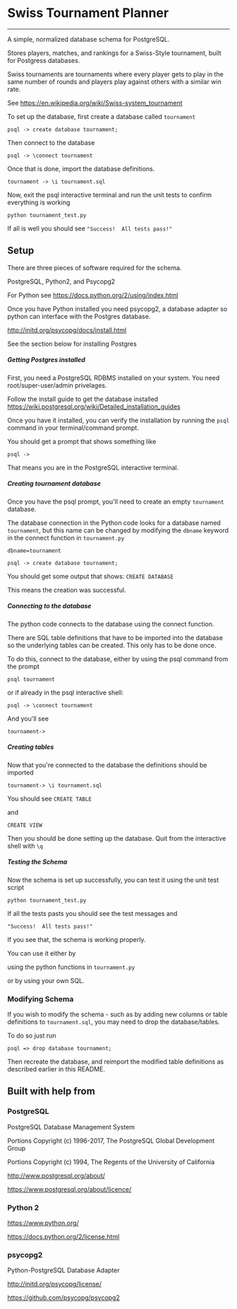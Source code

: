 # Swiss Tournament Planner #

_______________________________________________________

A simple, normalized database schema for PostgreSQL.

Stores players, matches, and rankings for a Swiss-Style tournament,
built for Postgress databases.

Swiss tournaments are tournaments where every player
gets to play in the same number of rounds and players
play against others with a similar win rate.

See https://en.wikipedia.org/wiki/Swiss-system_tournament

To set up the database, first create a database called
`tournament`

`psql -> create database tournament;`

Then connect to the database

`psql -> \connect tournament`

Once that is done, import the database definitions.

`tournament -> \i tournament.sql`

Now, exit the psql interactive terminal
and run the unit tests to confirm everything is working

`python tournament_test.py`

If all is well you should see
`"Success!  All tests pass!"`


## Setup

There are three pieces of software
required for the schema.

PostgreSQL, Python2, and Psycopg2


For Python see
https://docs.python.org/2/using/index.html

Once you have Python installed you need
psycopg2, a database adapter so python
can interface with the Postgres database.

http://initd.org/psycopg/docs/install.html

See the section below for installing Postgres

##### Getting Postgres installed
First, you need a PostgreSQL RDBMS installed on your system.
You need root/super-user/admin privelages.

Follow the install guide to get the database installed
https://wiki.postgresql.org/wiki/Detailed_installation_guides

Once you have it installed, you can verify the installation
by running the `psql` command in your terminal/command prompt.

You should get a prompt that shows something like

`psql ->`

That means you are in the PostgreSQL interactive terminal.

##### Creating tournament database

Once you have the psql prompt, you'll need to create
an empty `tournament` database.

The database connection in the Python code looks
for a database named `tournament`, but this name can
be changed by modifying the `dbname` keyword
in the connect function in `tournament.py`

`dbname=tournament`

`psql -> create database tournament;`

You should get some output that shows:
`CREATE DATABASE`

This means the creation was successful.

##### Connecting to the database

The python code connects to the database using
the connect function.

There are SQL table definitions that have to be
imported into the database so the underlying tables
can be created. This only has to be done once.

To do this, connect to the database, either by
using the psql command from the prompt

`psql tournament`

or if already in the psql interactive shell:

`psql -> \connect tournament`

And you'll see

`tournament->`

##### Creating tables

Now that you're connected to the database the
definitions should be imported

`tournament-> \i tournament.sql`

You should see
`CREATE TABLE`

and

`CREATE VIEW`

Then you should be done setting up the database.
Quit from the interactive shell with `\q`

##### Testing the Schema

Now the schema is set up successfully,
you can test it using the unit test script

`python tournament_test.py`

If all the tests pasts you should see
the test messages and

`"Success!  All tests pass!"`

If you see that, the schema is working properly.

You can use it either by

using the python functions in
`tournament.py`

or by using your own SQL.

### Modifying Schema
If you wish to modify the schema -
such as by adding new columns or table definitions
to `tournament.sql`, you may need to drop the database/tables.

To do so just run

`psql => drop database tournament;`

Then recreate the database,
and reimport the modified table definitions
as described earlier in this README.

## Built with help from

### PostgreSQL

PostgreSQL Database Management System

Portions Copyright (c) 1996-2017, The PostgreSQL Global Development Group

Portions Copyright (c) 1994, The Regents of the University of California

http://www.postgresql.org/about/

https://www.postgresql.org/about/licence/


### Python 2

https://www.python.org/

https://docs.python.org/2/license.html

### psycopg2

Python-PostgreSQL Database Adapter

http://initd.org/psycopg/license/

https://github.com/psycopg/psycopg2
